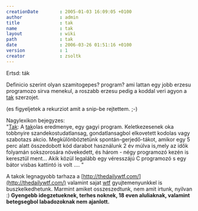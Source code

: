 ```yaml
---
creationDate        : 2005-01-03 16:09:05 +0100 
author              : admin 
title               : tak 
name                : tak 
layout              : wiki 
path                : tak 
date                : 2006-03-26 01:51:16 +0100 
version             : 1 
creator             : zsoltk 
---
```

Ertsd: ták

Definicio szerint olyan szamitogepes? program? ami lattan egy jobb erzesu programozo sirva menekul, a roszabb erzesu pedig a koddal veri agyon a [tak](tak.html) szerzojet.

(es figyeljetek a rekurziot amit a snip-be rejtettem. ;-)

Nagylexikon bejegyzes:<br/>
"[Tak](tak.html): A [tak](tak.html)olas eredmenye, egy gagyi program. Keletkezesenek oka tobbnyire szandekostudatlansag, gondatlansagbol elkovetett kodolas vagy szabotazs akcio.
Megkülönböztetünk spontán-gerjedő-tákot, amikor egy 5 perc alatt összedobott kód darabot használunk 2 év múlva is,mely az idők folyamán sokszorosára növekedett, és három - négy programozó kezén is keresztül ment... Akik közül legalább egy véresszájú C programozó s egy bátor visbas kattintó is volt .... 
"

A takok legnagyobb tarhaza a [http://thedailywtf.com/](http://thedailywtf.com/) valamint sajat [wtf](WTF.html) gyujtemenyunkkel is buszkelkedhetunk. Marmint amiket osszeszedtunk, nem amit irtunk, nyilvan :) __Gyengebb idegzetueknek, terhes noknek, 18 even aluliaknak, valamint betegsegbol labadozoknak nem ajanlott.__


